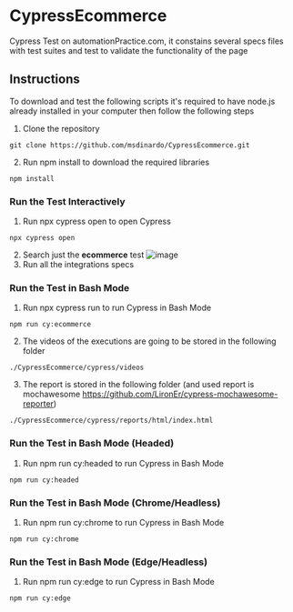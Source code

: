 # CypressEcommerce
Cypress Test on automationPractice.com, it constains several specs files with test suites and test to validate the functionality of the page

## Instructions

To download and test the following scripts it's required to have node.js already installed in your computer then follow the following steps

1. Clone the repository
```
git clone https://github.com/msdinardo/CypressEcommerce.git
```
2. Run npm install to download the required libraries
```
npm install
```
### Run the Test Interactively
1. Run npx cypress open to open Cypress
```
npx cypress open
```
2. Search just the **ecommerce** test 
![image](https://user-images.githubusercontent.com/6429558/116893275-a0e2a300-abe5-11eb-850a-963902c59e8a.png)
3. Run all the integrations specs

### Run the Test in Bash Mode
1. Run npx cypress run to run Cypress in Bash Mode
```
npm run cy:ecommerce
```
2. The videos of the executions are going to be stored in the following folder
```
./CypressEcommerce/cypress/videos
```
3. The report is stored in the following folder (and used report is mochawesome https://github.com/LironEr/cypress-mochawesome-reporter) 
```
./CypressEcommerce/cypress/reports/html/index.html
```
### Run the Test in Bash Mode (Headed)
1. Run npm run cy:headed to run Cypress in Bash Mode
```
npm run cy:headed
```
### Run the Test in Bash Mode (Chrome/Headless)
1. Run npm run cy:chrome to run Cypress in Bash Mode
```
npm run cy:chrome
```
### Run the Test in Bash Mode (Edge/Headless)
1. Run npm run cy:edge to run Cypress in Bash Mode
```
npm run cy:edge
```

